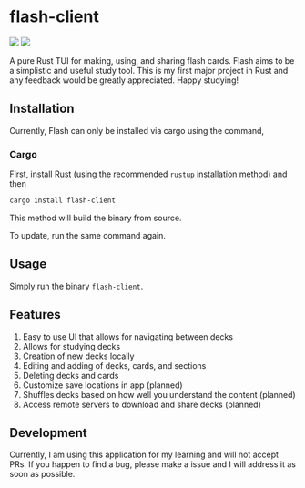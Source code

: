 # flash-client
![](https://img.shields.io/badge/license-MIT-blueviolet.svg)
[![](https://tokei.rs/b1/github/Peter-Lande/flash-client?category=code)](https://github.com/Peter-Lande/flash-client)

A pure Rust TUI for making, using, and sharing flash cards. Flash aims to be a simplistic and useful study tool. This is my first major project in Rust and any feedback would be greatly appreciated. Happy studying!

## Installation 
Currently, Flash can only be installed via cargo using the command, 

### Cargo
First, install [Rust](https://www.rust-lang.org/tools/install) (using the recommended `rustup` installation method) and then

```bash
cargo install flash-client
```

This method will build the binary from source.

To update, run the same command again.

## Usage
Simply run the binary `flash-client`.

## Features
1. Easy to use UI that allows for navigating between decks
2. Allows for studying decks
3. Creation of new decks locally 
4. Editing and adding of decks, cards, and sections
5. Deleting decks and cards 
6. Customize save locations in app (planned)
7. Shuffles decks based on how well you understand the content (planned)
8. Access remote servers to download and share decks (planned)

## Development
Currently, I am using this application for my learning and will not accept PRs. If you happen to find a bug, please make a issue and I will address it as soon as possible.